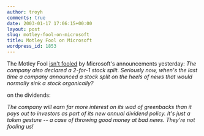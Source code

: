 ```yaml
---
author: troyh
comments: true
date: 2003-01-17 17:06:15+00:00
layout: post
slug: motley-fool-on-microsoft
title: Motley Fool on Microsoft
wordpress_id: 1853
---
```


The Motley Fool [isn't fooled](http://www.fool.com/news/take/2003/mft/mft03011701.htm) by Microsoft's announcements yesterday: _The company also declared a 2-for-1 stock split. Seriously now, when's the last time a company announced a stock split on the heels of news that would normally sink a stock organically?_





on the dividends:





_The company will earn far more interest on its wad of greenbacks than it pays out to investors as part of its new annual dividend policy. It's just a token gesture -- a case of throwing good money at bad news. They're not fooling us!_
